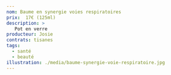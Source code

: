 ```yaml
---
nom: Baume en synergie voies respiratoires
prix:  17€ (125ml)
description: >
   Pot en verre
producteur: Josie
contrats: tisanes
tags: 
  - santé
  - beauté
illustration: ./media/baume-synergie-voie-respiratoire.jpg
---
```


